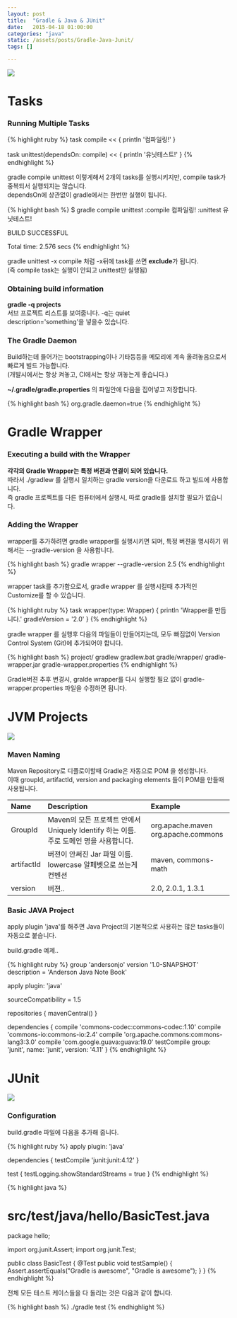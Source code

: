 ```yaml
---
layout: post
title:  "Gradle & Java & JUnit"
date:   2015-04-18 01:00:00
categories: "java"
static: /assets/posts/Gradle-Java-Junit/
tags: []

---
```


<img src="{{ page.static }}gradle.png" class="img-responsive img-rounded">


# Tasks

### Running Multiple Tasks

{% highlight ruby %}
task compile << {
    println '컴파일링!'
}

task unittest(dependsOn: compile) << {
    println '유닛테스트!'
}
{% endhighlight %}

gradle compile unittest 이렇게해서 2개의 tasks를 실행시키지만, compile task가 중복되서 실행되지는 않습니다.<br>
dependsOn에 상관없이 gradle에서는 한번만 실행이 됩니다.

{% highlight bash %}
$ gradle compile unittest
:compile
컴파일링!
:unittest
유닛테스트!

BUILD SUCCESSFUL

Total time: 2.576 secs
{% endhighlight %}

gradle unittest -x compile 처럼 -x뒤에 task를 쓰면 **exclude**가 됩니다. <br>
(즉 compile task는 실행이 안되고 unittest만 실행됨)

### Obtaining build information

**gradle -q projects**<br>
서브 프로젝트 리스트를 보여줍니다. -q는  quiet <br>
description='something'을 넣을수 있습니다.

### The Gradle Daemon 

Build하는데 들어가는 bootstrapping이나 기타등등을 메모리에 계속 올려놓음으로서 빠르게 빌드 가능합니다.<br>
(개발시에서는 항상 켜놓고, CI에서는 항상 꺼놓는게 좋습니다.)

**~/.gradle/gradle.properties** 의 파일안에 다음을 집어넣고 저장합니다.

{% highlight bash %}
org.gradle.daemon=true
{% endhighlight %}


# Gradle Wrapper

### Executing a build with the Wrapper

**각각의 Gradle Wrapper는 특정 버젼과 연결이 되어 있습니다.** <br>
따라서 ./gradlew <task>를 실행시 일치하는 gradle version을 다운로드 하고 빌드에 사용합니다.<br>
즉 gradle 프로젝트를 다른 컴퓨터에서 실행시, 따로 gradle를 설치할 필요가 없습니다.

### Adding the Wrapper

wrapper를 추가하려면 gradle wrapper를 실행시키면 되며, 특정 버젼을 명시하기 위해서는 --gradle-version <version>을 사용합니다.

{% highlight bash %}
gradle wrapper --gradle-version 2.5
{% endhighlight %}

wrapper task를 추가함으로서, gradle wrapper 를 실행시킬때 추가적인 Customize를 할 수 있습니다.

{% highlight ruby %}
task wrapper(type: Wrapper) {
    println 'Wrapper를 만듭니다.'
    gradleVersion = '2.0'
}
{% endhighlight %}

gradle wrapper 를 실행후 다음의 파일들이 만들어지는데, 모두 빠짐없이 Version Control System (Git)에 추가되어야 합니다.

{% highlight bash %}
project/
  gradlew
  gradlew.bat
  gradle/wrapper/
    gradle-wrapper.jar
    gradle-wrapper.properties
{% endhighlight %}

Gradle버젼 추후 변경시, gralde wrapper를 다시 실행할 필요 없이 gradle-wrapper.properties 파일을 수정하면 됩니다.



# JVM Projects

<img src="{{ page.static }}coffee.jpg" class="img-responsive img-rounded">


### Maven Naming

Maven Repository로 디플로이할때 Gradle은 자동으로 POM 을 생성합니다.<br>
이때 groupId, artifactId, version and packaging elements 들이 POM을 만들때 사용됩니다.

| Name | Description | Example |
|:-----|:------------|:--------|
| GroupId | Maven의 모든 프로젝트 안에서 Uniquely Identify 하는 이름. <br>주로 도메인 명을 사용합니다. | org.apache.maven <br>org.apache.commons |
| artifactId | 버젼이 안써진 Jar 파일 이름. <br>lowercase 알페벳으로 쓰는게 컨벤션 |  maven, commons-math | 
| version | 버젼.. | 2.0, 2.0.1, 1.3.1 |

### Basic JAVA Project

apply plugin 'java'를 해주면 Java Project의 기본적으로 사용하는 많은 tasks들이 자동으로 붙습니다.

build.gradle 예제..

{% highlight ruby %}
group 'andersonjo'
version '1.0-SNAPSHOT'
description = 'Anderson Java Note Book'

apply plugin: 'java'

sourceCompatibility = 1.5

repositories {
    mavenCentral()
}

dependencies {
    compile 'commons-codec:commons-codec:1.10'
    compile 'commons-io:commons-io:2.4'
    compile 'org.apache.commons:commons-lang3:3.0'
    compile 'com.google.guava:guava:19.0'
    testCompile group: 'junit', name: 'junit', version: '4.11'
}
{% endhighlight %}





# JUnit

<img src="{{ page.static }}tested.png" class="img-responsive img-rounded">

### Configuration

build.gradle 파일에 다음을 추가해 줍니다.

{% highlight ruby %}
apply plugin: 'java'

dependencies {
  testCompile 'junit:junit:4.12'
}

test {
    testLogging.showStandardStreams = true
}
{% endhighlight %}

 

{% highlight java %}
# src/test/java/hello/BasicTest.java
package hello;

import org.junit.Assert;
import org.junit.Test;

public class BasicTest {
    @Test
    public void testSample() {
        Assert.assertEquals("Gradle is awesome", "Gradle is awesome");
    }
}
{% endhighlight %}

전체 모든 테스트 케이스들을 다 돌리는 것은 다음과 같이 합니다.

{% highlight bash %}
./gradle test
{% endhighlight %}